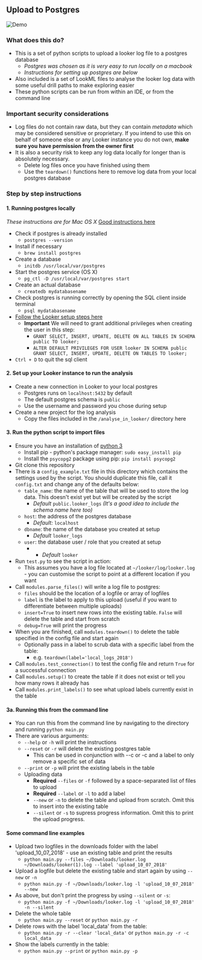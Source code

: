 ## Upload to Postgres

![Demo](demo.gif)


### What does this do?
* This is a set of python scripts to upload a looker log file to a postgres database
  * _Postgres was chosen as it is very easy to run locally on a macbook_
  * _Instructions for setting up postgres are below_
* Also included is a set of LookML files to analyse the looker log data with some useful drill paths to make exploring easier
* These python scripts can be run from within an IDE, or from the command line


### **Important** security considerations

* Log files do not contain raw data, but they can contain _metadata_ which may be considered sensitive or proprietary. If you intend to use this on behalf of someone else or any Looker instance you do not own, **make sure you have permission from the owner first**
* It is also a security risk to keep any log data locally for longer than is absolutely necessary.
  * Delete log files once you have finished using them
  * Use the `teardown()` functions here to remove log data from your local postgres database

### Step by step instructions

#### 1. Running postgres locally
*These instructions are for Mac OS X*
[Good instructions here](https://www.robinwieruch.de/postgres-sql-macos-setup/)

* Check if postgres is already installed
  * `postgres --version`
* Install if necessary
  * `brew install postgres`
* Create a database
  * `initdb /usr/local/var/postgres`
* Start the postgres service (OS X)
  * `pg_ctl -D /usr/local/var/postgres start`
* Create an actual database
  * `createdb mydatabasename`
* Check postgres is running correctly by opening the SQL client inside terminal
  * `psql mydatabasename`
* [Follow the Looker setup steps here](https://docs.looker.com/setup-and-management/database-config/postgresql)
  * **Important** We will need to grant additional privileges when creating the user in this step:
    * `GRANT SELECT, INSERT, UPDATE, DELETE ON ALL TABLES IN SCHEMA public TO looker;`
    * `ALTER DEFAULT PRIVILEGES FOR USER looker IN SCHEMA public GRANT SELECT, INSERT, UPDATE, DELETE ON TABLES TO looker;`
* `Ctrl + D` to quit the sql client


#### 2. Set up your Looker instance to run the analysis

* Create a new connection in Looker to your local postgres
  * Postgres runs on `localhost:5432` by default
  * The default postgres schema is `public`
  * Use the username and password you chose during setup
* Create a new project for the log analysis
  * Copy the files included in the `/analyse_in_looker/` directory here


#### 3. Run the python script to import files

* Ensure you have an installation of [python 3](https://www.python.org/downloads/)
  * Install pip - python's package manager: `sudo easy_install pip`
  * Install the `psycopg2` package using pip: `pip install psycopg2`
* Git clone this repository
* There is a `config_example.txt` file in this directory which contains the settings used by the script. You should duplicate this file, call it `config.txt` and change any of the defaults below:
  * `table_name`: the name of the table that will be used to store the log data. This doesn't exist yet but will be created by the script
    * _Default_ `public.looker_logs` _(It's a good idea to include the schema name here too)_
  * `host`: the address of the postgres database
    * _Default:_ `localhost`
  * `dbname`: the name of the database you created at setup
    * _Default_ `looker_logs`
  * `user`: the database user / role that you created at setup
    * * _Default_ `looker`
* Run `test.py` to see the script in action:
  * This assumes you have a log file located at `~/looker/log/looker.log` - you can customise the script to point at a different location if you want
* Call `modules.parse_files()` will write a log file to postgres:
  * `files` should be the location of a logfile or array of logfiles
  * `label` is the label to apply to this upload (useful if you want to differentiate between multiple uploads)
  * `insert=True` to insert new rows into the existing table. `False` will delete the table and start from scratch
  * `debug=True` will print the progress
* When you are finished, call `modules.teardown()` to delete the table specified in the config file and start again
  * Optionally pass in a label to scrub data with a specific label from the table:
    * e.g. `teardown(label='local_logs_2018')` 
* Call `modules.test_connection()` to test the config file and return `True` for a successful connection
* Call `modules.setup()` to create the table if it does not exist or tell you how many rows it already has
* Call `modules.print_labels()` to see what upload labels currently exist in the table


#### 3a. Running this from the command line
  * You can run this from the command line by navigating to the directory and running `python main.py`
  * There are various arguments:
    * `--help` or `-h` will print the instructions
    * `--reset` or `-r` will delete the existing postgres table
      * This can be used in conjunction with --c or -c and a label to only remove a specific set of data
    * `--print` or `-p` will print the existing labels in the table
    * Uploading data
      * **Required** `--files` or `-f` followed by a space-separated list of files to upload
      * **Required** `--label` or `-l` to add a label
      * `--new` or `-n` to delete the table and upload from scratch. Omit this to insert into the existing table
      * `--silent` or `-s` to supress progress information. Omit this to print the upload progress.

#### Some command line examples

* Upload two logfiles in the downloads folder with the label 'upload_10_07_2018' - use an existing table and print the results
  * `python main.py --files ~/Downloads/looker.log ~/Downloads/looker(1).log --label 'upload_10_07_2018'`
* Upload a logfile but delete the existing table and start again by using `--new` or `-n`
  * `python main.py -f ~/Downloads/looker.log -l 'upload_10_07_2018' --new`
* As above, but don't print the progress by using `--silent` or `-s`:
  * `python main.py -f ~/Downloads/looker.log -l 'upload_10_07_2018' -n --silent`
* Delete the whole table
  * `python main.py --reset` or `python main.py -r`
* Delete rows with the label 'local_data' from the table:
  * `python main.py -r --clear 'local_data'` or `python main.py -r -c local_data`
* Show the labels currently in the table:
  * `python main.py --print` or `python main.py -p`
